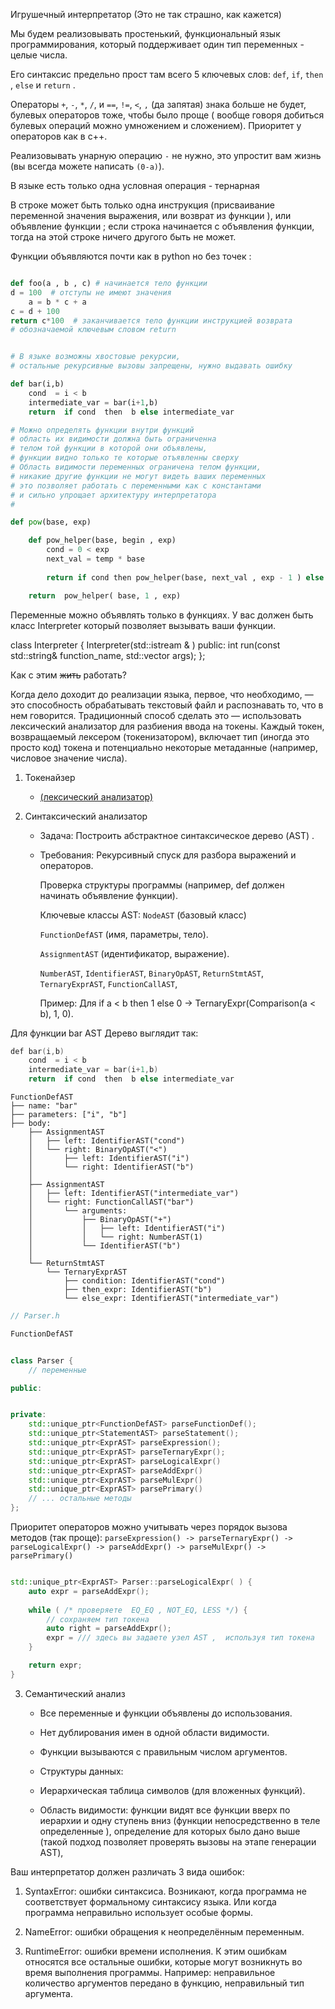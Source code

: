 
Игрушечный интерпретатор (Это не так страшно, как кажется)

Мы будем реализовывать простенький, функциональный язык программирования, 
который поддерживает один тип переменных - целые числа.

Его синтаксис предельно прост там всего 5 ключевых слов: `def`, `if`, `then` , `else` и `return` .

Операторы  `+`, `-`, `*`, `/`,  и  `==`,  `!=`,  `<`, `,` (да запятая) знака больше не будет, 
булевых операторов тоже, чтобы было проще ( вообще говоря добиться булевых операций можно умножением и сложением). Приоритет у операторов как в с++.

Реализовывать унарную операцию `-` не нужно, это упростит вам жизнь (вы всегда можете написать `(0-a)`).

В языке есть только одна условная операция - тернарная  

В строке может быть только одна инструкция (присваивание переменной значения выражения, или возврат из функции ), или объявление функции ; если строка начинается c объявления функции, тогда на этой строке ничего другого быть не может.

Функции объявляются почти как в python но без точек :

```python

def foo(a , b , c) # начинается тело функции 
d = 100  # отступы не имеют значения 
    a = b * c + a
c = d + 100  
return c*100  # заканчивается тело функции инструкцией возврата 
# обозначаемой ключевым словом return 


# В языке возможны хвостовые рекурсии, 
# остальные рекурсивные вызовы запрещены, нужно выдавать ошибку 

def bar(i,b)
    cond  = i < b
    intermediate_var = bar(i+1,b)
    return  if cond  then  b else intermediate_var

# Можно определять функции внутри функций 
# область их видимости должна быть ограниченна 
# телом той функции в которой они объявлены, 
# функции видно только те которые отъявленны сверху
# Область видимости переменных ограничена телом функции,
# никакие другие функции не могут видеть ваших переменных 
# это позволяет работать с переменными как с константами 
# и сильно упрощает архитектуру интерпретатора 
# 

def pow(base, exp)

    def pow_helper(base, begin , exp)
        cond = 0 < exp 
        next_val = temp * base
        
        return if cond then pow_helper(base, next_val , exp - 1 ) else temp

    return  pow_helper( base, 1 , exp)

```


Переменные можно объявлять только в функциях.
У вас должен быть класс Interpreter который позволяет вызывать ваши функции.

class Interpreter {
    Interpreter(std::istream & )
public:
    int run(const std::string& function_name, std::vector<int> args);
};




Как с этим ~~жить~~ работать? 

Когда дело доходит до реализации языка, первое, что необходимо, — это способность обрабатывать текстовый файл и распознавать то, что в нем говорится. Традиционный способ сделать это — использовать лексический анализатор для разбиения ввода на токены. Каждый токен, возвращаемый лексером (токенизатором), включает тип (иногда это просто код) токена и потенциально некоторые метаданные (например, числовое значение числа). 

1. Токенайзер 
    - [(лексический анализатор)](tokenizer.md)


2. Синтаксический анализатор 

    - Задача: Построить абстрактное синтаксическое дерево (AST) .

    - Требования:
        Рекурсивный спуск для разбора выражений и операторов.

        Проверка структуры программы (например, def должен начинать объявление функции).

        Ключевые классы AST:
        `NodeAST`  (базовый класс)

        `FunctionDefAST` (имя, параметры, тело).

        `AssignmentAST` (идентификатор, выражение).

        `NumberAST`, `IdentifierAST`, `BinaryOpAST`, `ReturnStmtAST`, `TernaryExprAST`, `FunctionCallAST`, 

        Пример: Для if a < b then 1 else 0 → TernaryExpr(Comparison(a < b), 1, 0).



Для функции bar AST Дерево выглядит так:

```cpp
def bar(i,b)
    cond  = i < b
    intermediate_var = bar(i+1,b)
    return  if cond  then  b else intermediate_var
```

```
FunctionDefAST
├── name: "bar"
├── parameters: ["i", "b"] 
├── body:
    ├── AssignmentAST
    │   ├── left: IdentifierAST("cond")
    │   └── right: BinaryOpAST("<")
    │       ├── left: IdentifierAST("i")
    │       └── right: IdentifierAST("b")
    │
    ├── AssignmentAST
    │   ├── left: IdentifierAST("intermediate_var")
    │   └── right: FunctionCallAST("bar")
    │       └── arguments:
    │           ├── BinaryOpAST("+")
    │           │   ├── left: IdentifierAST("i")
    │           │   └── right: NumberAST(1)
    │           └── IdentifierAST("b")
    │
    └── ReturnStmtAST
        └── TernaryExprAST
            ├── condition: IdentifierAST("cond")
            ├── then_expr: IdentifierAST("b")
            └── else_expr: IdentifierAST("intermediate_var")
```


```cpp
// Parser.h

FunctionDefAST


class Parser {
    // переменные 

public:


private:
    std::unique_ptr<FunctionDefAST> parseFunctionDef();
    std::unique_ptr<StatementAST> parseStatement();
    std::unique_ptr<ExprAST> parseExpression();
    std::unique_ptr<ExprAST> parseTernaryExpr();
    std::unique_ptr<ExprAST> parseLogicalExpr()
    std::unique_ptr<ExprAST> parseAddExpr()
    std::unique_ptr<ExprAST> parseMulExpr()
    std::unique_ptr<ExprAST> parsePrimary()
    // ... остальные методы 
};

```


Приоритет операторов можно учитывать через порядок вызова методов (так проще):
`parseExpression() -> parseTernaryExpr() -> parseLogicalExpr() -> parseAddExpr() -> parseMulExpr() -> parsePrimary()`


```cpp

std::unique_ptr<ExprAST> Parser::parseLogicalExpr( ) {
    auto expr = parseAddExpr();
    
    while ( /* проверяете  EQ_EQ , NOT_EQ, LESS */) {
        // сохраняем тип токена  
        auto right = parseAddExpr();
        expr = /// здесь вы задаете узел AST ,  используя тип токена
    }

    return expr;
}
```


3. Семантический анализ
    - Все переменные и функции объявлены до использования.

    - Нет дублирования имен в одной области видимости.

    - Функции вызываются с правильным числом аргументов.

    - Структуры данных:

    - Иерархическая таблица символов (для вложенных функций).

    - Область видимости: функции видят все функции вверх по иерархии и одну ступень вниз (функции непосредственно в теле определенные ), определение для которых было дано выше (такой подход позволяет проверять вызовы на этапе генерации AST), 



Ваш интерпретатор должен различать 3 вида ошибок:


1. SyntaxError: ошибки синтаксиса. Возникают, когда программа не соответствует формальному синтаксису языка. Или когда программа неправильно использует особые формы.

2. NameError: ошибки обращения к неопределённым переменным.

3. RuntimeError: ошибки времени исполнения. К этим ошибкам относятся все остальные ошибки, которые могут возникнуть во время выполнения программы. Например: неправильное количество аргументов передано в функцию, неправильный тип аргумента.